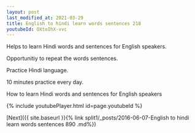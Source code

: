```yaml
---
layout: post
last_modified_at: 2021-03-29
title: English to hindi learn words sentences 218 
youtubeId: OXtoIhX-vvc
---
```

 
 
Helps to learn Hindi words and sentences for English speakers.

Opportunitiy to repeat the words sentences. 

Practice Hindi language. 
 
10 minutes practice every day. 
 
How to learn Hindi words and sentences for English speakers 
 
{% include youtubePlayer.html id=page.youtubeId %}
 
 
[Next]({{ site.baseurl }}{% link  split1/_posts/2016-06-07-English to hindi learn words sentences 890 .md%})
 
